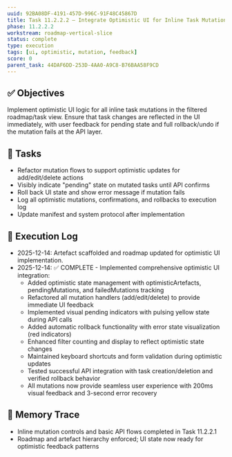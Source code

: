 ```yaml
---
uuid: 92BA08DF-4191-457D-996C-91F48C45867D
title: Task 11.2.2.2 – Integrate Optimistic UI for Inline Task Mutations
phase: 11.2.2.2
workstream: roadmap-vertical-slice
status: complete
type: execution
tags: [ui, optimistic, mutation, feedback]
score: 0
parent_task: 44DAF6DD-253D-4AA0-A9C8-B76BAA58F9CD
---
```


## ✅ Objectives

Implement optimistic UI logic for all inline task mutations in the filtered roadmap/task view. Ensure that task changes are reflected in the UI immediately, with user feedback for pending state and full rollback/undo if the mutation fails at the API layer.

## 🔢 Tasks

- Refactor mutation flows to support optimistic updates for add/edit/delete actions
- Visibly indicate "pending" state on mutated tasks until API confirms
- Roll back UI state and show error message if mutation fails
- Log all optimistic mutations, confirmations, and rollbacks to execution log
- Update manifest and system protocol after implementation

## 🧾 Execution Log

- 2025-12-14: Artefact scaffolded and roadmap updated for optimistic UI implementation.
- 2025-12-14: ✅ COMPLETE - Implemented comprehensive optimistic UI integration:
  - Added optimistic state management with optimisticArtefacts, pendingMutations, and failedMutations tracking
  - Refactored all mutation handlers (add/edit/delete) to provide immediate UI feedback
  - Implemented visual pending indicators with pulsing yellow state during API calls
  - Added automatic rollback functionality with error state visualization (red indicators)
  - Enhanced filter counting and display to reflect optimistic state changes
  - Maintained keyboard shortcuts and form validation during optimistic updates
  - Tested successful API integration with task creation/deletion and verified rollback behavior
  - All mutations now provide seamless user experience with 200ms visual feedback and 3-second error recovery

## 🧠 Memory Trace

- Inline mutation controls and basic API flows completed in Task 11.2.2.1
- Roadmap and artefact hierarchy enforced; UI state now ready for optimistic feedback patterns 